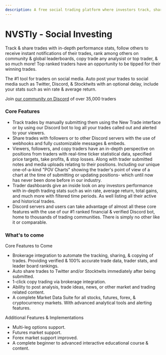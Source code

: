 ```yaml
---
description: A free social trading platform where investors track, share, & copy trades.
---
```


# NVSTly - Social Investing

Track & share trades with in-depth performance stats, follow others to receive instant notifications of their trades, rank among others on community & global leaderboards, copy trade any analysist or top trader, & so much more! Top ranked traders have an opportunity to be tipped for their winning trades.

The #1 tool for traders on social media. Auto post your trades to social media such as Twitter, Discord, & Stocktwits with an optional delay, include your stats such as win rate & average return.

Join [our community on Discord](https://discord.gg/tradehub) of over 35,000 traders





### Core Features

* Track trades by manually submitting them using the New Trade interface or by using our Discord bot to log all your trades called out and alerted to your viewers.
* Share trades with followers or to other Discord servers with the use of webhooks and fully customizable messages & embeds.
* Viewers, followers, and copy traders have an in-depth perspective on positions from traders with real-time ticker statistical data, specified price targets, take profits, & stop losses. Along with trader submitted notes and media uploads relating to their positions. Including our unique one-of-a-kind "POV Charts" showing the trader's point of view of a chart at the time of submitting or updating positions- which until now has never been done before in our industry.
* Trader dashboards give an inside look on any investors performance with in-depth trading stats such as win rate, average return, total gains, and much more with filtered time periods. As well listing all their active and historical trades.
* Discord servers and users can take advantage of almost all these core features with the use of our #1 ranked financial & verified Discord bot, home to thousands of trading communities. There is simply no other like it or comparable.

### What's to come

Core Features to Come

* Brokerage integration to automate the tracking, sharing, & copying of trades. Providing verified & 100% accurate trade data, trader stats, and leader board rankings.
* Auto share trades to Twitter and/or Stocktwits immediately after being submitted.
* 1-click copy trading via brokerage integration.
* Ability to post analysis, trade ideas, news, or other market and trading related content.
* A complete Market Data Suite for all stocks, futures, forex, & cryptocurrency markets. With advanced analytical tools and alerting features.

Additional Features & Implementations

* Multi-leg options support.
* Futures market support.
* Forex market support improved.
* A complete beginner to advanced interactive educational course & content.
